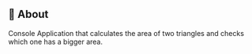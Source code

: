 ## :dart: About ##

Console Application that calculates the area of two triangles and checks which one has a bigger area.
